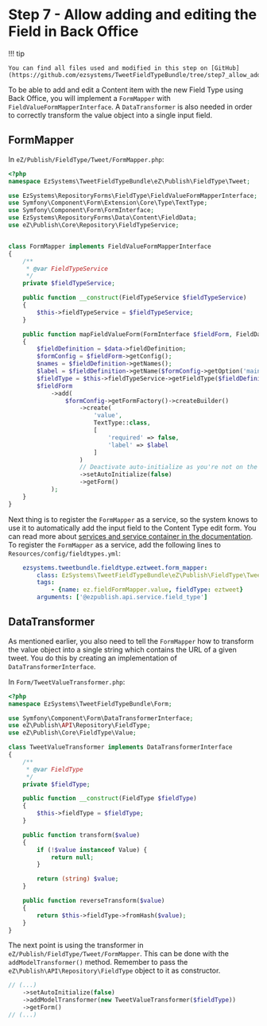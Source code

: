 # Step 7 - Allow adding and editing the Field in Back Office

!!! tip

    You can find all files used and modified in this step on [GitHub](https://github.com/ezsystems/TweetFieldTypeBundle/tree/step7_allow_adding_and_editing_v2).

To be able to add and edit a Content item with the new Field Type using Back Office,
you will implement a `FormMapper` with `FieldValueFormMapperInterface`.
A `DataTransformer` is also needed in order to correctly transform the value object into a single input field.

## FormMapper

In `eZ/Publish/FieldType/Tweet/FormMapper.php`:

``` php
<?php
namespace EzSystems\TweetFieldTypeBundle\eZ\Publish\FieldType\Tweet;

use EzSystems\RepositoryForms\FieldType\FieldValueFormMapperInterface;
use Symfony\Component\Form\Extension\Core\Type\TextType;
use Symfony\Component\Form\FormInterface;
use EzSystems\RepositoryForms\Data\Content\FieldData;
use eZ\Publish\Core\Repository\FieldTypeService;


class FormMapper implements FieldValueFormMapperInterface
{
    /**
     * @var FieldTypeService
     */
    private $fieldTypeService;

    public function __construct(FieldTypeService $fieldTypeService)
    {
        $this->fieldTypeService = $fieldTypeService;
    }

    public function mapFieldValueForm(FormInterface $fieldForm, FieldData $data)
    {
        $fieldDefinition = $data->fieldDefinition;
        $formConfig = $fieldForm->getConfig();
        $names = $fieldDefinition->getNames();
        $label = $fieldDefinition->getName($formConfig->getOption('mainLanguageCode')) ?: reset($names);
        $fieldType = $this->fieldTypeService->getFieldType($fieldDefinition->fieldTypeIdentifier);
        $fieldForm
            ->add(
                $formConfig->getFormFactory()->createBuilder()
                    ->create(
                        'value',
                        TextType::class,
                        [
                            'required' => false,
                            'label' => $label
                        ]
                    )
                    // Deactivate auto-initialize as you're not on the root form.
                    ->setAutoInitialize(false)
                    ->getForm()
            );
    }
}
```

Next thing is to register the `FormMapper` as a service, so the system knows to use it
to automatically add the input field to the Content Type edit form.
You can read more about [services and service container in the documentation](../../guide/service_container.md).
To register the `FormMapper` as a service, add the following lines to `Resources/config/fieldtypes.yml`:

``` yml
    ezsystems.tweetbundle.fieldtype.eztweet.form_mapper:
        class: EzSystems\TweetFieldTypeBundle\eZ\Publish\FieldType\Tweet\FormMapper
        tags:
            - {name: ez.fieldFormMapper.value, fieldType: eztweet}
        arguments: ['@ezpublish.api.service.field_type']
```

## DataTransformer

As mentioned earlier, you also need to tell the `FormMapper` how to transform the value object
into a single string which contains the URL of a given tweet.
You do this by creating an implementation of `DataTransformerInterface`.

In `Form/TweetValueTransformer.php`:

``` php
<?php
namespace EzSystems\TweetFieldTypeBundle\Form;

use Symfony\Component\Form\DataTransformerInterface;
use eZ\Publish\API\Repository\FieldType;
use eZ\Publish\Core\FieldType\Value;

class TweetValueTransformer implements DataTransformerInterface
{
    /**
     * @var FieldType
     */
    private $fieldType;

    public function __construct(FieldType $fieldType)
    {
        $this->fieldType = $fieldType;
    }

    public function transform($value)
    {
        if (!$value instanceof Value) {
            return null;
        }

        return (string) $value;
    }

    public function reverseTransform($value)
    {
        return $this->fieldType->fromHash($value);
    }
}
```

The next point is using the transformer in `eZ/Publish/FieldType/Tweet/FormMapper`.
This can be done with the `addModelTransformer()` method.
Remember to pass the `eZ\Publish\API\Repository\FieldType` object to it as constructor.

``` php
// (...)
    ->setAutoInitialize(false)
    ->addModelTransformer(new TweetValueTransformer($fieldType))
    ->getForm()
// (...)
```
